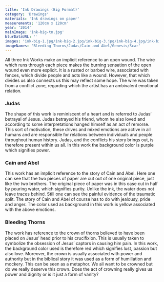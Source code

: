 ```yaml
---
title: 'Ink Drawings (Big Format)'
category: 'Drawings'
materials: 'Ink drawings on paper'
measurements: '120cm x 120cm'
year: '2014'
mainImage: 'ink-big-tn.jpg'
blurDataURL: ''
images: 'ink-big-1.jpg/ink-big-2.jpg/ink-big-3.jpg/ink-big-4.jpg/ink-big-5.jpg'
imageNames: 'Bleeding Thorns/Judas/Cain and Abel/Genesis/Scar'
---
```


All three Ink Works make an implicit reference to an open wound. The wire which runs through each piece makes the burning sensation of the open wound even more explicit. It is a rusted or barbed wire, associated with fences, which divide people and acts like a wound. However, that which divides us also connects us this may reflect some hope. The wire was taken from a conflict zone, regarding which the artist has an ambivalent emotional relation.
### Judas
The shape of this work is reminiscent of a heart and is referred to Judas’ betrayal of Jesus. Judas betrayed his friend, whom he also loved and according to some interpretations hanged himself as an act of remorse. This sort of motivation, these drives and mixed emotions are active in all humans and are responsible for relations between individuals and people throughout human history. Judas, and the conflicts his story brings out, is therefore present within us all. In this work the background color is purple which signifies power.
### Cain and Abel
This work has an implicit reference to the story of Cain and Abel. Here one can see that the two pieces of paper are cut out of one original piece, just like the two brothers. The original piece of paper was in this case cut in half by pouring water, which signifies purity. Unlike the ink, the water does not leave traces behind. Still one can see the painful evidence of the traumatic split. The story of Cain and Abel of course has to do with jealousy, pride and anger. The color used as background in this work is yellow associated with the above emotions.
### Bleeding Thorns
The work has reference to the crown of thorns believed to have been placed on Jesus’ head prior to his crucifixion. This is usually taken to symbolize the obsession of Jesus’ captors in causing him pain. In this work, the background color used is therefore red which signifies lust, passion but also love. Moreover, the crown is usually associated with power and authority but in the biblical story it was used as a form of humiliation and mockery. This can be seen as a metaphor. We all want to be crowned but do we really deserve this crown. Does the act of crowning really gives us power and dignity or is it just a form of vanity? 
